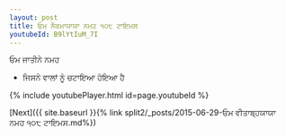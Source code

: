 ```yaml
---
layout: post
title: ਓਮ ਨੈਕਮਾਯਾਯਾ ਨਮਹ ੧੦੮ ਟਾਇਮਸ
youtubeId: B9lYtIuM_7I
---
```

 
 
 ਓਮ ਜਾਤੀਨੇ ਨਮਹ  
 
 -  ਜਿਸਨੇ ਵਾਲਾਂ ਨੂੰ ਚਟਾਇਆ ਹੋਇਆ ਹੈ 
 
  
 
  
 
 
 
 
 
 


{% include youtubePlayer.html id=page.youtubeId %}
 
[Next]({{ site.baseurl }}{% link  split2/_posts/2015-06-29-ਓਮ ਵੀਤਾਬ੍ਹਯਾਯਾ ਨਮਹ ੧੦੮ ਟਾਇਮਸ.md%})
 
